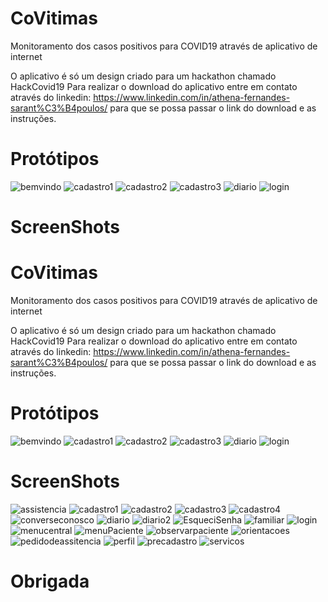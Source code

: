 # CoVitimas

Monitoramento dos casos positivos para COVID19 através de aplicativo de internet


O aplicativo é só um design criado para um hackathon chamado HackCovid19
Para realizar o download do aplicativo entre em contato através do linkedin: https://www.linkedin.com/in/athena-fernandes-sarant%C3%B4poulos/
para que se possa passar o link do download e as instruções.


# Protótipos

![bemvindo](https://user-images.githubusercontent.com/23267293/82162851-e21b5f00-987d-11ea-84fd-78a76f82cfb1.jpeg)
![cadastro1](https://user-images.githubusercontent.com/23267293/82162853-e34c8c00-987d-11ea-9ff7-5a6598b395d5.jpeg)
![cadastro2](https://user-images.githubusercontent.com/23267293/82162854-e3e52280-987d-11ea-9ab6-2eb9fcca9120.jpeg)
![cadastro3](https://user-images.githubusercontent.com/23267293/82162855-e47db900-987d-11ea-8fb9-19958f9916d8.jpeg)
![diario](https://user-images.githubusercontent.com/23267293/82162857-e5aee600-987d-11ea-986c-cd09fe79848a.jpeg)
![login](https://user-images.githubusercontent.com/23267293/82162859-e6477c80-987d-11ea-8b54-9625439d57fe.jpeg)


# ScreenShots

# CoVitimas

Monitoramento dos casos positivos para COVID19 através de aplicativo de internet


O aplicativo é só um design criado para um hackathon chamado HackCovid19
Para realizar o download do aplicativo entre em contato através do linkedin: https://www.linkedin.com/in/athena-fernandes-sarant%C3%B4poulos/
para que se possa passar o link do download e as instruções.


# Protótipos

![bemvindo](https://user-images.githubusercontent.com/23267293/82162851-e21b5f00-987d-11ea-84fd-78a76f82cfb1.jpeg)
![cadastro1](https://user-images.githubusercontent.com/23267293/82162853-e34c8c00-987d-11ea-9ff7-5a6598b395d5.jpeg)
![cadastro2](https://user-images.githubusercontent.com/23267293/82162854-e3e52280-987d-11ea-9ab6-2eb9fcca9120.jpeg)
![cadastro3](https://user-images.githubusercontent.com/23267293/82162855-e47db900-987d-11ea-8fb9-19958f9916d8.jpeg)
![diario](https://user-images.githubusercontent.com/23267293/82162857-e5aee600-987d-11ea-986c-cd09fe79848a.jpeg)
![login](https://user-images.githubusercontent.com/23267293/82162859-e6477c80-987d-11ea-8b54-9625439d57fe.jpeg)


# ScreenShots

![assistencia](https://user-images.githubusercontent.com/23267293/82162917-3de5e800-987e-11ea-8bd2-b97654c710f8.png)
![cadastro1](https://user-images.githubusercontent.com/23267293/82162918-3fafab80-987e-11ea-96c8-39071012c5d0.png)
![cadastro2](https://user-images.githubusercontent.com/23267293/82162920-40484200-987e-11ea-8b34-c262f716da91.png)
![cadastro3](https://user-images.githubusercontent.com/23267293/82162922-42120580-987e-11ea-9867-fcfcd86e2ec1.png)
![cadastro4](https://user-images.githubusercontent.com/23267293/82162925-463e2300-987e-11ea-8cca-88e301817300.png)
![converseconosco](https://user-images.githubusercontent.com/23267293/82162926-49391380-987e-11ea-9285-1dabbbfb0dd2.png)
![diario](https://user-images.githubusercontent.com/23267293/82162928-4a6a4080-987e-11ea-9268-e6ec8863ba77.png)
![diario2](https://user-images.githubusercontent.com/23267293/82162930-4b9b6d80-987e-11ea-99ca-00db8f2bf1cf.png)
![EsqueciSenha](https://user-images.githubusercontent.com/23267293/82162932-4ccc9a80-987e-11ea-9116-98eeb5c644bf.png)
![familiar](https://user-images.githubusercontent.com/23267293/82162940-4fc78b00-987e-11ea-89f4-32f4e3afc0e0.png)
![login](https://user-images.githubusercontent.com/23267293/82162942-50f8b800-987e-11ea-9a46-819d10c0b9f0.png)
![menucentral](https://user-images.githubusercontent.com/23267293/82162945-52c27b80-987e-11ea-8d5c-3bd099b35d31.png)
![menuPaciente](https://user-images.githubusercontent.com/23267293/82162946-535b1200-987e-11ea-9f34-00c3526588b6.png)
![observarpaciente](https://user-images.githubusercontent.com/23267293/82162947-548c3f00-987e-11ea-9289-4d14262be3bb.png)
![orientacoes](https://user-images.githubusercontent.com/23267293/82162951-57872f80-987e-11ea-85bc-09326565e38f.png)
![pedidodeassitencia](https://user-images.githubusercontent.com/23267293/82162958-5fdf6a80-987e-11ea-988f-520a0f0dd6f6.png)
![perfil](https://user-images.githubusercontent.com/23267293/82162960-62da5b00-987e-11ea-8f18-3cc923a20f0e.png)
![precadastro](https://user-images.githubusercontent.com/23267293/82162964-6a016900-987e-11ea-9109-bc57223a3939.png)
![servicos](https://user-images.githubusercontent.com/23267293/82162968-6b329600-987e-11ea-973a-975235436de4.png)



# Obrigada
